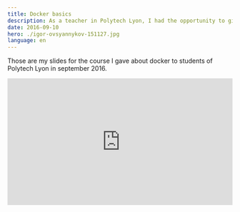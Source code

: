 ```yaml
---
title: Docker basics
description: As a teacher in Polytech Lyon, I had the opportunity to give course about Docker as an initiation. Here are the slides made with RevealJS.
date: 2016-09-10
hero: ./igor-ovsyannykov-151127.jpg
language: en
---
```


Those are my slides for the course I gave about docker to students of Polytech Lyon in september 2016.

<div style="position:relative;height:0;padding-bottom:56.25%">
<iframe src="https://slashgear.github.io/docker-basics/#/" width="640" height="360" frameborder="0" style="position:absolute;width:100%;height:100%;left:0" allowfullscreen></iframe>
</div>
